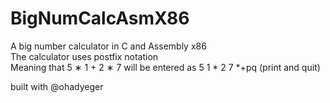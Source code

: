# BigNumCalcAsmX86 
A big number calculator in C and Assembly x86    
The calculator uses postfix notation  
Meaning that 5 ∗ 1 + 2 ∗ 7 will be entered as 5 1 * 2 7 *+pq (print and quit)     

built with @ohadyeger
